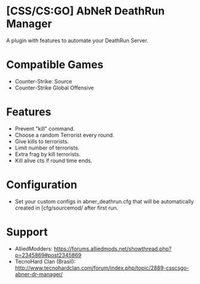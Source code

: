 # [CSS/CS:GO] AbNeR DeathRun Manager

A plugin with features to automate your DeathRun Server.

# Compatible Games
- Counter-Strike: Source
- Counter-Strike Global Offensive

# Features

- Prevent "kill" command.
- Choose a random Terrorist every round.
- Give kills to terrorists.
- Limit number of terrorists.
- Extra frag by kill terrorists.
- Kill alive cts if round time ends.

# Configuration
- Set your custom configs in abner_deathrun.cfg that will be automatically created in [cfg/sourcemod/ after first run.

# Support
- AlliedModders: https://forums.alliedmods.net/showthread.php?p=2345869#post2345869
- TecnoHard Clan (Brasil): http://www.tecnohardclan.com/forum/index.php/topic/2889-csscsgo-abner-dr-manager/



